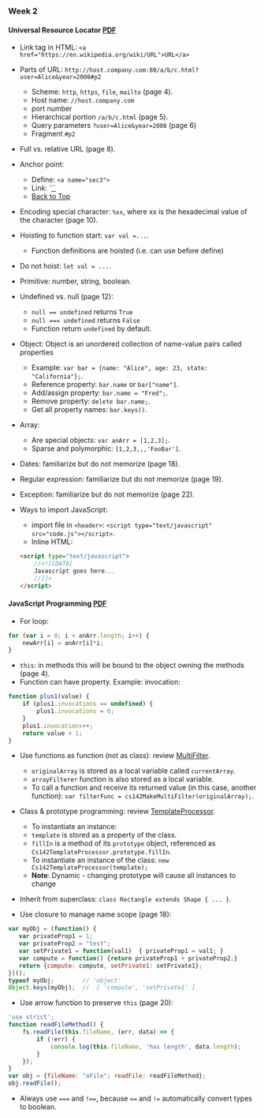 ### Week 2
####  Universal Resource Locator [PDF](URLs.pdf)
* Link tag in HTML: `<a href="https://en.wikipedia.org/wiki/URL">URL</a>
`
* Parts of URL: `http://host.company.com:80/a/b/c.html?user=Alice&year=2008#p2`
    * Scheme: `http`, `https`, `file`, `mailto` (page 4).
    * Host name: `//host.company.com`
    * port number
    * Hierarchical portion `/a/b/c.html` (page 5).
    * Query parameters `?user=Alice&year=2008` (page 6)
    * Fragment `#p2`
* Full vs. relative URL (page 8).
* Anchor point:
    * Define: `<a name="sec3">`
    * Link: `<a href="#sec3">``
    * <a href="#top">Back to Top</a>

* Encoding special character: `%xx`, where xx is the hexadecimal value of the character (page 10).

* Hoisting to function start: `var val =...`.
    * Function definitions are hoisted (i.e. can use before define)
* Do not hoist: `let val = ...`.
* Primitive: number, string, boolean.
* Undefined vs. null (page 12):
    * `null == undefined` returns `True`
    * `null === undefined` returns `False`
    * Function return `undefined` by default.
* Object: Object is an unordered collection of name-value pairs called properties
    * Example: `var bar = {name: "Alice", age: 23, state: "California"};`.
    * Reference property: `bar.name` or `bar["name"]`.
    * Add/assign property: `bar.name = "Fred";`.
    * Remove property: `delete bar.name;`.
    * Get all property names: `bar.keys()`.
* Array:
    * Are special objects: `var anArr = [1,2,3];`.
    * Sparse and polymorphic: `[1,2,3,,,'FooBar']`.
* Dates: familiarize but do not memorize (page 18).
* Regular expression: familiarize but do not memorize  (page 19).
* Exception: familiarize but do not memorize  (page 22).
* Ways to import JavaScript:
    * import file in `<header>`: `<script type="text/javascript" src="code.js"></script>`.
    * Inline HTML:
    ```html
    <script type="text/javascript">
        //<![CDATA[
        Javascript goes here...
        //]]>
    </script>
    ```

####  JavaScript Programming [PDF](JavaScriptProgramming.pdf)
* For loop:
```JavaScript
for (var i = 0; i < anArr.length; i++) {
    newArr[i] = anArr[i]*i;
}
```
* `this`: in methods this will be bound to the object owning the methods (page 4).
* Function can have property. Example: invocation:
```JavaScript
function plus1(value) {
    if (plus1.invocations == undefined) {
        plus1.invocations = 0;
    }
    plus1.invocations++;
    return value + 1;
}
```
* Use functions as function (not as class): review [MultiFilter](../project2/cs142-make-multi-filter.js).
    * `originalArray` is stored as a local variable called `currentArray`.
    * `arrayFilterer` function is also stored as a local variable.
    * To call a function and receive its returned value (in this case, another function): `var filterFunc = cs142MakeMultiFilter(originalArray);`.

* Class & prototype programming: review [TemplateProcessor](../project2/cs142-template-processor.js).
    * To instantiate an instance:  
    * `template` is stored as a property of the class.
    * `fillIn` is a method of its `prototype` object, referenced as `Cs142TemplateProcessor.prototype.fillIn`.
    * To instantiate an instance of the class: `new Cs142TemplateProcessor(template);`
    * **Note**: Dynamic - changing prototype will cause all instances to change
* Inherit from superclass: `class Rectangle extends Shape { ... }`.
* Use closure to manage name scope (page 18):
```JavaScript
var myObj = (function() {
   var privateProp1 = 1;  
   var privateProp2 = "test";
   var setPrivate1 = function(val1)  { privateProp1 = val1; }
   var compute = function() {return privateProp1 + privateProp2;}
   return {compute: compute, setPrivate1: setPrivate1};
})();
typeof myObj;        // 'object'
Object.keys(myObj);  //  [ 'compute', 'setPrivate1' ]
```
* Use arrow function to preserve `this` (page 20):
```JavaScript
'use strict';
function readFileMethod() {
    fs.readFile(this.fileName, (err, data) => {
        if (!err) {
            console.log(this.fileName, 'has length', data.length);
        }
    });
}
var obj = {fileName: "aFile"; readFile: readFileMethod};
obj.readFile();
```
* Always use `===` and `!==`, because `==` and `!=` automatically convert types to boolean.
